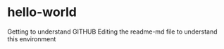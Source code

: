 # hello-world
Getting to understand GITHUB
Editing the readme-md file to understand this environment
